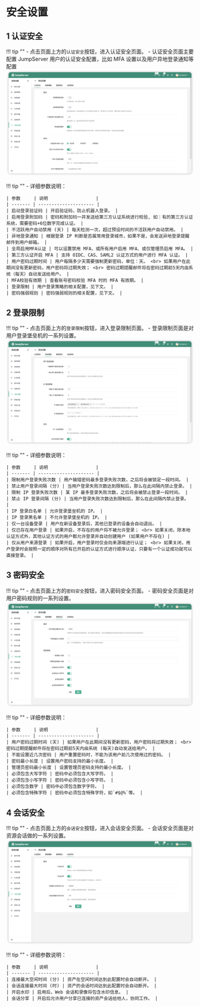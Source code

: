 # 安全设置
## 1 认证安全
!!! tip ""
    - 点击页面上方的`认证安全`按钮，进入认证安全页面。
    - 认证安全页面主要配置 JumpServer 用户的认证安全配置，比如 MFA 设置以及用户异地登录通知等配置
![security01](../../img/security01.png)

!!! tip ""
    - 详细参数说明：

    | 参数     | 说明                  |
    | ------- | --------------------- |
    | 启动登录验证码 | 开启验证码，防止机器人登录。 |
    | 启用登录附加码 | 密码和附加码一并发送给第三方认证系统进行校验, 如：有的第三方认证系统，需要密码+6位数字完成认证。 |
    | 不活跃用户自动禁用 (天) | 每天检测一次，超过预设时间的不活跃用户自动禁用。 |
    | 异地登录通知 | 根据登录 IP 判断是否属常用登录城市，如果不是，会发送异地登录提醒邮件到用户邮箱。 |
    | 全局启用MFA认证 | 可以设置禁用 MFA，或所有用户启用 MFA、或仅管理员启用 MFA。 |
    | 第三方认证开启 MFA | 支持 OIDC、CAS、SAML2 认证方式的用户进行 MFA 认证。 |
    | 用户密码过期时间 | 用户每隔多少天需要强制更新密码，单位：天。 <br> 如果用户在此期间没有更新密码，用户密码将过期失效； <br> 密码过期提醒邮件将在密码过期前5天内由系统（每天）自动发送给用户。 |
    | MFA校验有效期 | 查看账号密码校验 MFA 时的 MFA 有效期。 |
    | 登录限制 | 用户登录策略的相关配置，见下文。 |
    | 密码强弱规则 | 密码强弱规则的相关配置，见下文。 |

## 2 登录限制
!!! tip ""
    - 点击页面上方的`登录限制`按钮，进入登录限制页面。
    - 登录限制页面是对用户登录堡垒机的一系列设置。
![security02](../../img/security02.png)

!!! tip ""
    - 详细参数说明：

    | 参数     | 说明                  |
    | ------- | --------------------- |
    | 限制用户登录失败次数 | 用户输错密码最多登录失败次数，之后将会被锁定一段时间。 |
    | 禁止用户登录间隔 (分) | 当用户登录失败次数达到限制后，那么在此间隔内禁止登录。 |
    | 限制 IP 登录失败次数 | 某 IP 最多登录失败次数，之后将会被禁止登录一段时间。 |
    | 禁止 IP 登录间隔 (分) | 当用户登录失败次数达到限制后，那么在此间隔内禁止登录。 |
    | IP 登录白名单 | 允许登录堡垒机的 IP。 |
    | IP 登录黑名单 | 不允许登录堡垒机的 IP。 |
    | 仅一台设备登录 | 用户在新设备登录后，其他已登录的设备会自动退出。 |
    | 仅已存在用户登录 | 如果开启，不存在的用户将不被允许登录； <br> 如果关闭，除本地认证方式外，其他认证方式的用户都允许登录并自动创建用户 (如果用户不存在) |
    | 仅从用户来源登录 | 如果开启，用户登录时仅会向来源端进行认证； <br> 如果关闭，用户登录时会按照一定的顺序对所有已开启的认证方式进行顺序认证，只要有一个认证成功就可以直接登录。 |

## 3 密码安全
!!! tip ""
    - 点击页面上方的`密码安全`按钮，进入密码安全页面。
    - 密码安全页面是对用户密码规则的一系列设置。
![security03](../../img/security03.png)

!!! tip ""
    - 详细参数说明：

    | 参数     | 说明                  |
    | ------- | --------------------- |
    | 用户密码过期时间 (天) | 如果用户在此期间没有更新密码，用户密码将过期失效； <br> 密码过期提醒邮件将在密码过期前5天内由系统 (每天)自动发送给用户。 |
    | 不能设置近几次密码 | 用户重置密码时，不能为该用户前几次使用过的密码。 |
    | 密码最小长度 | 设置用户密码支持的最小长度。 |
    | 管理员密码最小长度 | 设置管理员密码支持的最小长度。 |
    | 必须包含大写字符 | 密码中必须包含大写字符。 |
    | 必须包含小写字符 | 密码中必须包含小写字符。 |
    | 必须包含数字 | 密码中必须包含数字字符。 |
    | 必须包含特殊字符 | 密码中必须包含特殊字符，如`#$@%`等。 |

## 4 会话安全
!!! tip ""
    - 点击页面上方的`会话安全`按钮，进入会话安全页面。
    - 会话安全页面是对资源会话做的一系列设置。
![security04](../../img/security04.png)

!!! tip ""
    - 详细参数说明：

    | 参数     | 说明                  |
    | ------- | --------------------- |
    | 连接最大空闲时间 (分) | 资产在空闲时间达到此配置时会自动断开。 |
    | 会话连接最大时间 (时) | 资产的会话时间达到此配置时会自动断开。 |
    | 开启水印 | 启用后，Web 会话和录像将包含水印信息。 |
    | 会话分享 | 开启后允许用户分享已连接的资产会话给他人，协同工作。 |